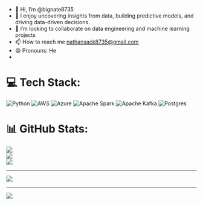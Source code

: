 - 👋 Hi, I’m @bignate8735
- 👀 I enjoy uncovering insights from data, building predictive models, and driving data-driven decisions. 
- 💞️ I’m looking to collaborate on data engineering and machine learning projects
- 📫 How to reach me nathansack8735@gmail.com
- 😄 Pronouns: He
-

# 💻 Tech Stack:
![Python](https://img.shields.io/badge/python-3670A0?style=for-the-badge&logo=python&logoColor=ffdd54) ![AWS](https://img.shields.io/badge/AWS-%23FF9900.svg?style=for-the-badge&logo=amazon-aws&logoColor=white) ![Azure](https://img.shields.io/badge/azure-%230072C6.svg?style=for-the-badge&logo=microsoftazure&logoColor=white) ![Apache Spark](https://img.shields.io/badge/Apache%20Spark-FDEE21?style=for-the-badge&logo=apachespark&logoColor=black) ![Apache Kafka](https://img.shields.io/badge/Apache%20Kafka-000?style=for-the-badge&logo=apachekafka) ![Postgres](https://img.shields.io/badge/postgres-%23316192.svg?style=for-the-badge&logo=postgresql&logoColor=white)
# 📊 GitHub Stats:
![](https://github-readme-stats.vercel.app/api?username=bignate8735&theme=dark&hide_border=false&include_all_commits=false&count_private=false)<br/>
![](https://github-readme-streak-stats.herokuapp.com/?user=bignate8735&theme=dark&hide_border=false)<br/>
![](https://github-readme-stats.vercel.app/api/top-langs/?username=bignate8735&theme=dark&hide_border=false&include_all_commits=false&count_private=false&layout=compact)

---
[![](https://visitcount.itsvg.in/api?id=bignate8735&icon=0&color=0)](https://visitcount.itsvg.in)

<!-- Proudly created with GPRM ( https://gprm.itsvg.in ) -->

---
[![](https://visitcount.itsvg.in/api?id=bignate8735&icon=0&color=0)](https://visitcount.itsvg.in)

<!-- Proudly created with GPRM ( https://gprm.itsvg.in ) -->


<!---
bignate8735/bignate8735 is a ✨ special ✨ repository because its `README.md` (this file) appears on your GitHub profile.
You can click the Preview link to take a look at your changes.
--->
